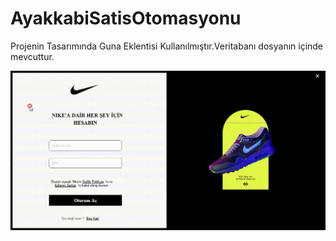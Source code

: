 # AyakkabiSatisOtomasyonu
Projenin Tasarımında Guna Eklentisi Kullanılmıştır.Veritabanı dosyanın içinde mevcuttur.

![Home Gif](https://github.com/recepyasingoger/AyakkabiSatisOtomasyonu/blob/master/Giriş.gif)
